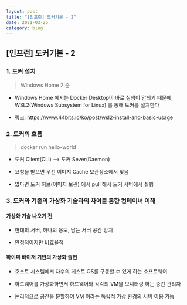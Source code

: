 ```yaml
---
layout: post
title: "[인프런] 도커기본 - 2"
date: 2021-03-25
category: blog
---
```


## [인프런] 도커기본 - 2


### 1. 도커 설치

> Windows Home 기준

- Windows Home 에서는 Docker Desktop이 바로 실행이 안되기 때문에, WSL2(Windows Subsystem for Linux) 를 통해 도커를 설치한다

- 링크: https://www.44bits.io/ko/post/wsl2-install-and-basic-usage

### 2. 도커의 흐름

> docker run hello-world

- 도커 Client(CLI) --> 도커 Sever(Daemon)

- 요청을 받으면 우선 이미지 Cache 보관장소에서 찾음

- 없다면 도커 허브(이미지 보관) 에서 pull 해서 도커 서버에서 실행


### 3. 도커와 기존의 가상화 기술과의 차이를 통한 컨테이너 이해

#### 가상화 기술 나오기 전

- 한대의 서버, 하나의 용도, 남는 서버 공간 방치 
 
- 안정적이지만 비효율적

#### 하이퍼 바이저 기반의 가상화 출현

- 호스트 시스템에서 다수의 게스트 OS를 구동할 수 있게 하는 소프트웨어

- 하드웨어를 가상화하면서 하드웨어와 각각의 VM을 모니터링 하는 중간 관리자

- 논리적으로 공간을 분할하여 VM 이라는 독립적 가상 환경의 서버 이용 가능







